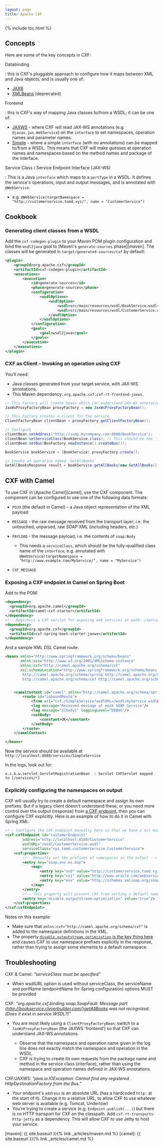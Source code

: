 ```yaml
---
layout: page
title: Apache CXF
---
```


{% include toc.html %}

## Concepts

Here are some of the key concepts in CXF:

Databinding

: this is CXF's pluggable approach to configure how it maps between XML and Java objects, and is usually one of:

- [JAXB][cxfjaxb]
- [XMLBeans][cxfxmlbeans] (deprecated)

Frontend

: this is CXF's way of mapping Java classes to/from a WSDL; it can be one of:

- [JAXWS][cxfjaxws] - where CXF will read JAX-WS annotations (e.g. `@javax.jws.WebService`) on the `interface` to set namespaces, operation names and parameter names.
- [Simple][cxfsimple] - where a simple `interface` (with no annotations) can be mapped to/from a WSDL. This means that CXF will make guesses at operation names and namespaces based on the method names and package of the interface.

Service Class / Service Endpoint Interface (JAX-WS)

: This is a Java `interface` which maps to a `portType` in a WSDL. It defines the service's operations, input and output messages, and is annotated with `@WebService`.

- e.g. `@WebService(targetNamespace = "http://customerservice.tomd.xyz/", name = "CustomerService")`

## Cookbook

### Generating client classes from a WSDL

Add the `cxf-codegen-plugin` to your Maven POM plugin configuration and bind the `wsdl2java` goal to [Maven's `generate-sources` phase][maven]. The classes will be generated in `target/generated-sources/cxf` by default:

```xml
<plugin>
    <groupId>org.apache.cxf</groupId>
    <artifactId>cxf-codegen-plugin</artifactId>
    <executions>
        <execution>
            <id>generate-sources</id>
            <phase>generate-sources</phase>
            <configuration>
                <wsdlOptions>
                    <wsdlOption>
                        <wsdl>src/main/resources/wsdl/BookService.wsdl</wsdl>
                        <wsdl>src/main/resources/wsdl/CustomerService.wsdl</wsdl>
                    </wsdlOption>
                </wsdlOptions>
            </configuration>
            <goals>
                <goal>wsdl2java</goal>
            </goals>
        </execution>
    </executions>
</plugin>
```

### CXF as Client - Invoking an operation using CXF

You'll need:

- Java classes generated from your target service, with JAX-WS annotations.
- This Maven dependency: `org.apache.cxf:cxf-rt-frontend-jaxws`.

```java
// This Factory will create beans which can understand JAX-WS annotations
JaxWsProxyFactoryBean proxyFactory = new JaxWsProxyFactoryBean();

// This Factory creates a client for the service
ClientFactoryBean clientBean = proxyFactory.getClientFactoryBean();

// Configure
clientBean.setAddress("http://soap.mycompany.com:8080/BookService");
clientBean.setServiceClass(BookService.class); // This should be the `interface` generated from the WSDL
clientBean.setBus(BusFactory.newInstance().createBus());

BookService bookService = (BookService) proxyFactory.create();

// Invoke an operation named `GetAllBooks`
GetAllBooksResponse result = bookService.getAllBooks(new GetAllBooks());
```

## CXF with Camel

To use CXF in [Apache Camel][camel], use the CXF component. The component can be configured to use one of the following data formats:

- `POJO` (the default in Camel) - a Java object representation of the XML payload
- `MESSAGE` - the raw message received from the transport layer; i.e. the untouched, unparsed, raw SOAP XML (including headers, etc.)
- `PAYLOAD` - the message payload; i.e. the contents of `soap:Body`

  - This needs a `serviceClass`, which should be the fully-qualified class name of the `interface`, e.g. annotated with `@WebService(targetNamespace = "http://www.example.com/MyService/", name = "MyService")`

- `CXF_MESSAGE`

### Exposing a CXF endpoint in Camel on Spring Boot

Add to the POM:

```xml
<dependency>
  <groupId>org.apache.camel</groupId>
  <artifactId>camel-cxf-starter</artifactId>
</dependency>
<!-- Registers a CXF servlet for exposing web services at path: /services/ -->
<dependency>
  <groupId>org.apache.cxf</groupId>
  <artifactId>cxf-spring-boot-starter-jaxws</artifactId>
</dependency>
```

And a sample XML DSL Camel route:

```xml
<beans xmlns="http://www.springframework.org/schema/beans"
       xmlns:xsi="http://www.w3.org/2001/XMLSchema-instance"
       xmlns:cxf="http://camel.apache.org/schema/cxf"
       xsi:schemaLocation="http://www.springframework.org/schema/beans http://www.springframework.org/schema/beans/spring-beans.xsd
        http://camel.apache.org/schema/spring http://camel.apache.org/schema/spring/camel-spring.xsd
        http://camel.apache.org/schema/cxf http://camel.apache.org/schema/cxf/camel-cxf.xsd">


    <camelContext id="camel" xmlns="http://camel.apache.org/schema/spring">
        <route id="inboundRoute">
            <from uri="cxf:/SimpleService?wsdlURL=/wsdl/myService.wsdl&dataFormat=MESSAGE"/>
            <log message="Received message at mock SOAP Service"/>
            <log message="${body}" loggingLevel="DEBUG"/>
            <setBody>
                <constant>OK</constant>
            </setBody>
        </route>
    </camelContext>

</beans>
```

Now the service should be available at `http://localhost:8080/services/SimpleService`

In the logs, look out for:

```
o.s.b.w.servlet.ServletRegistrationBean  : Servlet CXFServlet mapped to [/services/*]
```

### Explicitly configuring the namespaces on output

CXF will usually try to create a default namespace and assign its own prefixes. But if a legacy client doesn't understand these, or you need more control over the output (response) from [a CXF endpoint][camelcxfendpoint], then you can configure CXF explicitly. Here is an example of how to do it in Camel with Spring XML:

```xml
<!-- Configure the CXF endpoint manually here so that we have a bit more control over it -->
<cxf:cxfEndpoint id="customerEndpoint"
        address="http://localhost:8189/CustomerService"
        wsdlURL="/wsdl/CustomerService.wsdl"
        serviceClass="xyz.tomd.customerservice.CustomerService">
    <cxf:properties>
        <!-- Manually set the prefixes of namespaces in the output -->
        <entry key="soap.env.ns.map">
            <map>
                <entry key="ns0" value="http://customerservice.tomd.xyz/types/"/>
                <entry key="ns1" value="http://www.oracle.com/webservices/internal/literal"/>
                <entry key="env" value="http://schemas.xmlsoap.org/soap/envelope/"/>
            </map>
        </entry>
        <!-- This property will prevent CXF from setting a default namespace where it can -->
        <entry key="disable.outputstream.optimization" value="true"/>
    </cxf:properties>
</cxf:cxfEndpoint>
```

Notes on this example:

- Make sure that `xmlns:cxf="http://camel.apache.org/schema/cxf"` is added to the namespace definitions in the XML.
- The property [`disable.outputstream.optimization` is the key thing here][cxftransformation] and causes CXF to use namespace prefixes explicitly in the response, rather than trying to assign some elements to a default namespace.

## Troubleshooting

CXF & Camel: _"serviceClass must be specified"_

- When wsdlURL option is used without serviceClass, the serviceName and portName (endpointName for Spring configuration) options MUST be provided

CXF: _"org.apache.cxf.binding.soap.SoapFault: Message part {<http://bookservice.cleverbuilder.com/}getAllBooks> was not recognized. (Does it exist in service WSDL?)"_

- You are most likely using a `ClientProxyFactoryBean`; switch to a `JaxWsProxyFactoryBean` (the JAXWS 'frontend') so that CXF can understand JAX-WS annotations.

  - Observe that the namespace and operation name given in the log line does not exactly match the namespace and operation in the WSDL.
  - CXF is trying to create its own requests from the package name and method in the service class (interface), rather than using the namespace and operation names defined in JAX-WS annotations.

CXF/JAXWS: _"java.io.IOException: Cannot find any registered HttpDestinationFactory from the Bus."_

- Your endpoint's `address` is an absolute URL (has a hardcoded `http:` at the start of it). Change it to a relative URL, to allow CXF to use whatever web server is available (e.g. Tomcat, Undertow)
- You're trying to create a service (e.g. `Endpoint.publish(...)`) but there is no HTTP transport for CXF on the classpath. Add `cxf-rt-transports-http-jetty` as a dependency. This will allow CXF to use Jetty to host your service.

[maven]: {{ site.baseurl }}{% link _articles/maven.md %} [camel]: {{ site.baseurl }}{% link _articles/camel.md %}

[camelcxfendpoint]: https://github.com/apache/camel/blob/master/components/camel-cxf/src/main/docs/cxf-component.adoc#configure-the-cxf-endpoints-with-spring
[cxfjaxb]: https://cxf.apache.org/docs/jaxb.html
[cxfjaxws]: https://cxf.apache.org/docs/jax-ws.html
[cxfsimple]: https://cxf.apache.org/docs/simple-frontend.html
[cxftransformation]: https://cwiki.apache.org/confluence/display/CXF20DOC/TransformationFeature
[cxfxmlbeans]: https://cxf.apache.org/docs/xmlbeans.html
